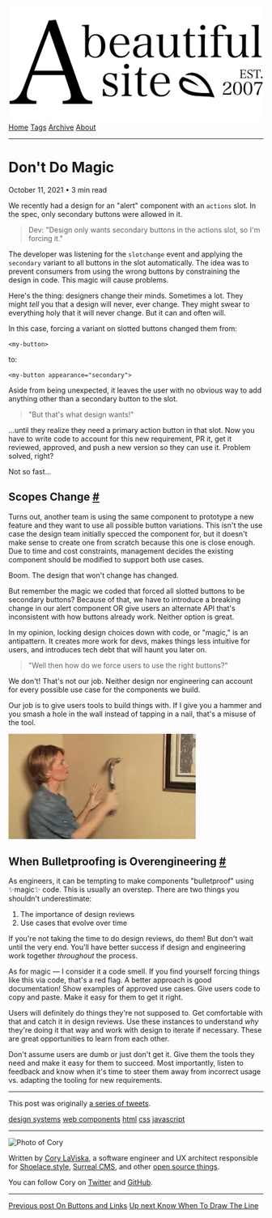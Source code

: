 <a href="../../index.html" class="header-link"><img src="../../images/logos/wordmark.svg" alt="A Beautiful Site" class="wordmark" /></a> <a href="../../index.html" class="nav-item">Home</a> <a href="../../tags/index.html" class="nav-item">Tags</a> <a href="../index.html" class="nav-item">Archive</a> <a href="../../about/index.html" class="nav-item">About</a>

---

# Don't Do Magic

October 11, 2021 • 3 min read

We recently had a design for an "alert" component with an `actions` slot. In the spec, only secondary buttons were allowed in it.

> Dev: "Design only wants secondary buttons in the actions slot, so I'm forcing it."

The developer was listening for the `slotchange` event and applying the `secondary` variant to all buttons in the slot automatically. The idea was to prevent consumers from using the wrong buttons by constraining the design in code. This magic will cause problems.

Here's the thing: designers change their minds. Sometimes a lot. They might _tell_ you that a design will never, ever change. They might swear to everything holy that it will never change. But it can and often will.

In this case, forcing a variant on slotted buttons changed them from:

    <my-button>

to:

    <my-button appearance="secondary">

Aside from being unexpected, it leaves the user with no obvious way to add anything other than a secondary button to the slot.

> "But that's what design wants!"

...until they realize they need a primary action button in that slot. Now you have to write code to account for this new requirement, PR it, get it reviewed, approved, and push a new version so they can use it. Problem solved, right?

Not so fast…

## Scopes Change <a href="#scopes-change" class="direct-link">#</a>

Turns out, another team is using the same component to prototype a new feature and they want to use all possible button variations. This isn't the use case the design team initially specced the component for, but it doesn't make sense to create one from scratch because this one is close enough. Due to time and cost constraints, management decides the existing component should be modified to support both use cases.

Boom. The design that won't change has changed.

But remember the magic we coded that forced all slotted buttons to be secondary buttons? Because of that, we have to introduce a breaking change in our alert component OR give users an alternate API that's inconsistent with how buttons already work. Neither option is great.

In my opinion, locking design choices down with code, or "magic," is an antipattern. It creates more work for devs, makes things less intuitive for users, and introduces tech debt that will haunt you later on.

> "Well then how do we force users to use the right buttons?"

We don't! That's not our job. Neither design nor engineering can account for every possible use case for the components we build.

Our job is to give users tools to build things with. If I give you a hammer and you smash a hole in the wall instead of tapping in a nail, that's a misuse of the tool.

![Hammering a hole into the wall. Oops.](../../images/hammer-oops.gif)

## When Bulletproofing is Overengineering <a href="#when-bulletproofing-is-overengineering" class="direct-link">#</a>

As engineers, it can be tempting to make components "bulletproof" using ✨magic✨ code. This is usually an overstep. There are two things you shouldn't underestimate:

1.  The importance of design reviews
2.  Use cases that evolve over time

If you're not taking the time to do design reviews, do them! But don't wait until the very end. You'll have better success if design and engineering work together _throughout_ the process.

As for magic — I consider it a code smell. If you find yourself forcing things like this via code, that's a red flag. A better approach is good documentation! Show examples of approved use cases. Give users code to copy and paste. Make it easy for them to get it right.

Users will definitely do things they're not supposed to. Get comfortable with that and catch it in design reviews. Use these instances to understand _why_ they're doing it that way and work with design to iterate if necessary. These are great opportunities to learn from each other.

Don't assume users are dumb or just don't get it. Give them the tools they need and make it easy for them to succeed. Most importantly, listen to feedback and know when it's time to steer them away from incorrect usage vs. adapting the tooling for new requirements.

---

<span class="small"></span>

This post was originally [a series of tweets](https://twitter.com/bgooonz/status/1447562886314971141?s=20).

<a href="../../tags/design%20systems/index.html" class="post-tag">design systems</a> <a href="../../tags/web%20components/index.html" class="post-tag">web components</a> <a href="../../tags/html/index.html" class="post-tag">html</a> <a href="../../tags/css/index.html" class="post-tag">css</a> <a href="../../tags/javascript/index.html" class="post-tag">javascript</a>

---

<img src="http://0.gravatar.com/avatar/bf1b3b95fd5b096a3592247c29667b33?s=512" alt="Photo of Cory" class="avatar avatar-small" />

Written by [Cory LaViska](../../index-4.html), a software engineer and UX architect responsible for [Shoelace.style](https://shoelace.style/), [Surreal CMS](https://www.surrealcms.com/), and other [open source things](https://github.com/claviska).

You can follow Cory on [Twitter](https://twitter.com/bgooonz) and [GitHub](https://github.com/claviska).

---

<a href="../on-buttons-and-links/index.html" class="post-nav-previous"><span class="small">Previous post</span> On Buttons and Links</a> <a href="../know-when-to-draw-the-line/index.html" class="post-nav-next"><span class="small">Up next</span> Know When To Draw The Line</a>
